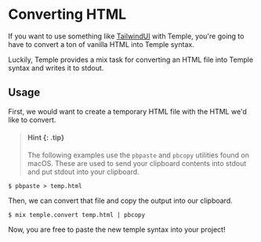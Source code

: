# Converting HTML

If you want to use something like [TailwindUI](https://tailwindui.com) with Temple, you're going to have to convert a ton of vanilla HTML into Temple syntax.

Luckily, Temple provides a mix task for converting an HTML file into Temple syntax and writes it to stdout.

## Usage

First, we would want to create a temporary HTML file with the HTML we'd like to convert.

> #### Hint {: .tip}
>
> The following examples use the `pbpaste` and `pbcopy` utilities found on macOS. These are used to send your clipboard contents into stdout and put stdout into your clipboard.

```shell
$ pbpaste > temp.html
```

Then, we can convert that file and copy the output into our clipboard.

```shell
$ mix temple.convert temp.html | pbcopy
```

Now, you are free to paste the new temple syntax into your project!
